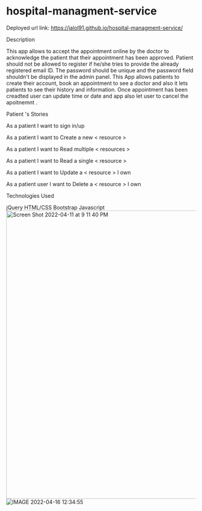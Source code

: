 # hospital-managment-service

Deployed url link: https://jalol91.github.io/hospital-managment-service/


Description


 This app allows  to accept the appointment online by the doctor to acknowledge the patient that their appointment has been approved.
Patient should not be allowed to register if he/she tries to provide the already registered email ID.
The password should be unique  and the password field shouldn't be displayed in the admin panel. This App  allows patients to create their account, book an appointment to see a doctor and also it lets patients to see their history and information.
Once appointment has been creadted user can update time or date and app also let user to cancel the apoitnemnt .

Patient 's Stories

As a patient I want to sign in/up

As a patient I want to Create a new < resource >

As a patient I want to Read multiple < resources >

As a patient I want to Read a single < resource >

As a patient I want to Update a < resource > I own

As a patient user I want to Delete a < resource > I own


Technologies Used

jQuery
HTML/CSS
Bootstrap
Javascript
<img width="765" alt="Screen Shot 2022-04-11 at 9 11 40 PM" src="https://user-images.githubusercontent.com/80257036/163685303-7806db29-9900-4a98-8111-2d4deb6e592b.png">
![IMAGE 2022-04-16 12:34:55](https://user-images.githubusercontent.com/80257036/163685510-54bdd2d9-3d07-4128-b4d0-3b77a7744e26.jpg)
